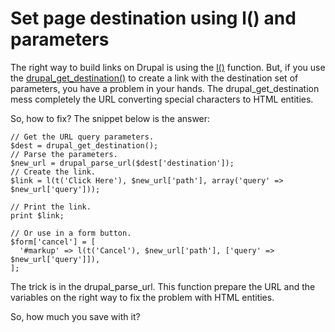 # Set page destination using l() and parameters

The right way to build links on Drupal is using the [l()](https://api.drupal.org/api/drupal/includes!common.inc/function/l/7.x) function. But, if you use the [drupal_get_destination()](https://api.drupal.org/api/drupal/includes%21common.inc/function/drupal_get_destination/7.x) to create a link with the destination set of parameters, you have a problem in your hands. The drupal_get_destination mess completely the URL converting special characters to HTML entities.

So, how to fix? The snippet below is the answer:

    // Get the URL query parameters.
    $dest = drupal_get_destination();
    // Parse the parameters.
    $new_url = drupal_parse_url($dest['destination']);
    // Create the link.
    $link = l(t('Click Here'), $new_url['path'], array('query' => $new_url['query']));

    // Print the link.
    print $link;

    // Or use in a form button.
    $form['cancel'] = [
      '#markup' => l(t('Cancel'), $new_url['path'], ['query' => $new_url['query']]),
    ];

The trick is in the drupal_parse_url. This function prepare the URL and the variables on the right way to fix the problem with HTML entities.

So, how much you save with it?

